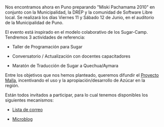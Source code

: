 <html><body><p>Nos encontramos ahora en Puno preparando "Miski Pachamama 2010" en conjunto con la Municipalidad, la DREP y la comunidad de Software Libre local. Se realizará los días Viernes 11 y Sábado 12 de Junio, en el auditorio de la Municipalidad de Puno.



El evento está inspirado en el modelo colaborativo de los Sugar-Camp. Tendremos 3 actividades de referencia:

 - Taller de Programación para Sugar

 - Conversatorio / Actualización con docentes capacitadores

 - Maratón de Traducción de Sugar a Quechua/Aymara



Entre los objetivos que nos hemos planteado, queremos difundir el <a href="http://somosazucar.org/2010/05/01/presentacion-proyecto-malla/">Proyecto Malla</a>, incentivando el uso y la apropiación/desarrollo de Azúcar en la región.



Están todos invitados a participar, para lo cual tenemos disponibles los siguientes mecanismos: 

 - <a href="http://lists.sugarlabs.org/listinfo/somosazucar">Lista de correo</a>

 - <a href="http://somosazucar.status.net/">Microblog</a></p></body></html>